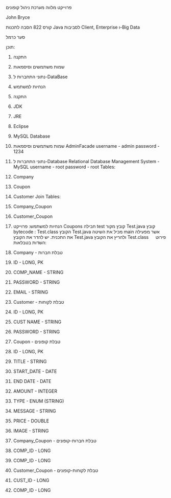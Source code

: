 פרוייקט מלווה
מערכת ניהול קופונים

John Bryce

קורס 822
הסבה לתכנות Java
לסביבות
Client, Enterprise
ו-Big Data

סער כרמל
 
 
 
תוכן:

1.	התקנה
2.	שמות משתמשים וסיסמאות
3.	נתוני התחברות ל-DataBase
4.	הנחיות למשתמש
 
1. התקנה
1.	JDK
2.	JRE
3.	Eclipse
4.	MySQL Database
2. שמות משתמשים וסיסמאות
AdminFacade
username - admin
password - 1234
3. נתוני התחברות ל-Database
Relational Database Management System  - MySQL
username - root
password - root
Tables:
1.	Company
2.	Coupon
3.	Customer
Join Tables:
1.	Company_Coupon
2.	Customer_Coupon
 

4. הנחיות למשתמש:
פרוייקט Coupons
חבילה test
קובץ מקור Test.java
קובץ bytecode : Test.class
הקובץ Test.java  מכיל את השיטה main אשר מפעילה את התכנית.
יש להדר את הקובץ Test.java
ולהריץ את הקובץ Test.class
 
פירוט השדות בטבלאות:
1. Company - טבלת חברות
1.	ID - LONG, PK
2.	COMP_NAME - STRING
3.	PASSWORD - STRING
4.	EMAIL - STRING
2. Customer - טבלת לקוחות
1.	ID - LONG, PK
2.	CUST NAME - STRING
3.	PASSWORD - STRING
3. Coupon  - טבלת קופונים
1.	ID - LONG, PK
2.	TITLE - STRING
3.	START_DATE - DATE
4.	END DATE - DATE
5.	AMOUNT - INTEGER
6.	TYPE - ENUM (STRING)
7.	MESSAGE - STRING
8.	PRICE - DOUBLE
9.	IMAGE - STRING
4. Company_Coupon - טבלת חברות-קופונים
1.	COMP_ID - LONG
2.	COMP_ID - LONG
5. Customer_Coupon - טבלת לקוחות-קופונים
1.	CUST_ID - LONG
2.	COMP_ID - LONG
